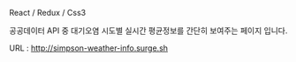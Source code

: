 React / Redux / Css3

공공데이터 API 중 대기오염 시도별 실시간 평균정보를 간단히 보여주는 페이지 입니다.

URL : http://simpson-weather-info.surge.sh
